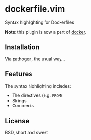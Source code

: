dockerfile.vim
==============

Syntax highlighting for Dockerfiles

**Note**: this plugin is now a part of [docker][1].

Installation
------------

Via pathogen, the usual way...

Features
--------

The syntax highlighting includes:

* The directives (e.g. `FROM`)
* Strings
* Comments

License
-------

BSD, short and sweet

[1]: https://github.com/dotcloud/docker/tree/master/contrib/syntax/vim
